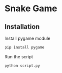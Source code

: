 # Snake Game

## Installation

Install pygame module

```bash
pip install pygame
```

Run the script

```bash
python script.py
```
